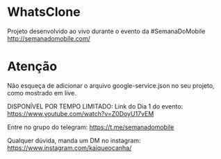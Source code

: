 # WhatsClone

Projeto desenvolvido ao vivo durante o evento da #SemanaDoMobile http://semanadomobile.com/

# Atenção

Não esqueça de adicionar o arquivo google-service.json no seu projeto, como mostrado em live.

DISPONÍVEL POR TEMPO LIMITADO: Link do Dia 1 do evento: https://www.youtube.com/watch?v=Z0DoyU17vEM

Entre no grupo do telegram: https://t.me/semanadomobile

Qualquer dúvida, manda um DM no instagram: https://www.instagram.com/kaiqueocanha/
